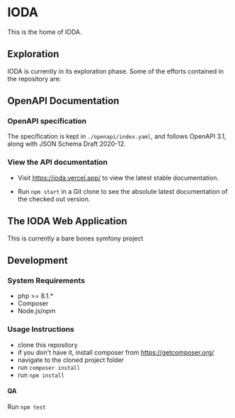 # IODA

This is the home of IODA.

## Exploration
IODA is currently in its exploration phase. Some of the efforts contained in the repository are:

## OpenAPI Documentation

### OpenAPI specification
The specification is kept in `./openapi/index.yaml`, and follows OpenAPI 3.1, along with JSON Schema Draft 2020-12.

### View the API documentation
- Visit https://ioda.vercel.app/ to view the latest stable documentation.

- Run `npm start` in a Git clone to see the absolute latest documentation of the checked out version.

## The IODA Web Application
This is currently a bare bones symfony project

## Development
### System Requirements
- php >= 8.1.*
- Composer
- Node.js/npm


### Usage Instructions
- clone this repository
- if you don't have it, install composer from https://getcomposer.org/
- navigate to the cloned project folder
- run `composer install`
- run `npm install`

#### QA
Run `npm test`



